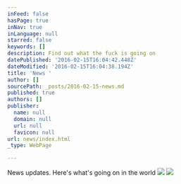 ```yaml
---
inFeed: false
hasPage: true
inNav: true
inLanguage: null
starred: false
keywords: []
description: Find out what the fuck is going on
datePublished: '2016-02-15T16:04:42.448Z'
dateModified: '2016-02-15T16:04:38.194Z'
title: 'News '
author: []
sourcePath: _posts/2016-02-15-news.md
published: true
authors: []
publisher:
  name: null
  domain: null
  url: null
  favicon: null
url: news/index.html
_type: WebPage

---
```

News updates. Here's what's going on in the world
![](https://the-grid-user-content.s3-us-west-2.amazonaws.com/b6b771b8-e169-48cc-b54d-efa2fae8d805.JPG)
![](https://the-grid-user-content.s3-us-west-2.amazonaws.com/0d66c617-c1ff-450d-81c0-bb6cf14c8c0e.JPG)